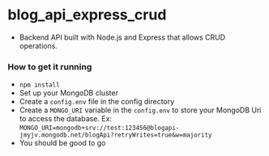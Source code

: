 # blog_api_express_crud

- Backend API built with Node.js and Express that allows CRUD operations.

### How to get it running
- `npm install`
- Set up your MongoDB cluster
- Create a `config.env` file in the config directory
- Create a `MONGO_URI` variable in the `config.env` to store your MongoDB Uri to access the database. Ex: `MONGO_URI=mongodb+srv://test:123456@blogapi-jmyjv.mongodb.net/blogApi?retryWrites=true&w=majority`
- You should be good to go
